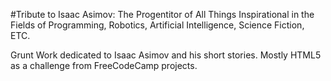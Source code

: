 #Tribute to Isaac Asimov: The Progentitor of All Things Inspirational in the Fields of Programming, Robotics, Artificial Intelligence, Science Fiction, ETC.

Grunt Work dedicated to Isaac Asimov and his short stories. Mostly HTML5 as a challenge from FreeCodeCamp projects.
